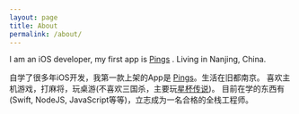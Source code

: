 ```yaml
---
layout: page
title: About
permalink: /about/
---
```



I am an iOS developer, my first app is [Pings](https://itun.es/i6S57tp) .
Living in Nanjing, China. 


自学了很多年iOS开发，我第一款上架的App是 [Pings](https://itun.es/i6S57tp)。生活在旧都南京。
喜欢主机游戏，打麻将，玩桌游(不喜欢三国杀，主要玩[星杯传说](http://baike.baidu.com/view/4346693.htm))。
目前在学的东西有(Swift, NodeJS, JavaScript等等)，立志成为一名合格的全栈工程师。